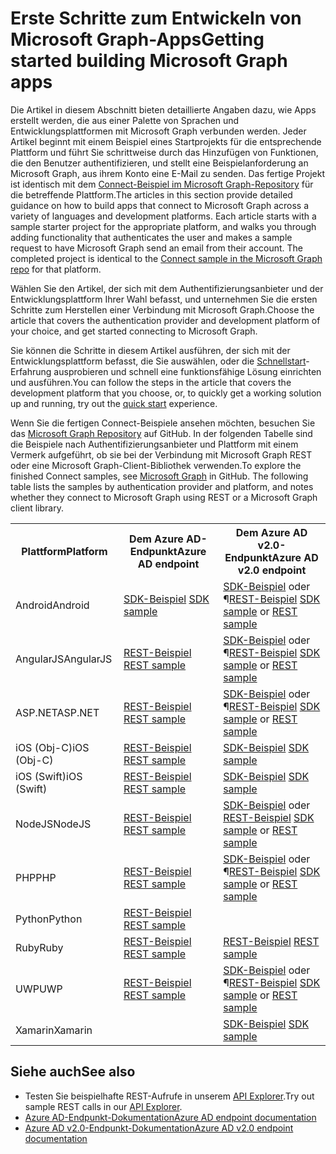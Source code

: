 # <a name="getting-started-building-microsoft-graph-apps"></a><span data-ttu-id="15a62-101">Erste Schritte zum Entwickeln von Microsoft Graph-Apps</span><span class="sxs-lookup"><span data-stu-id="15a62-101">Getting started building Microsoft Graph apps</span></span>

<span data-ttu-id="15a62-p101">Die Artikel in diesem Abschnitt bieten detaillierte Angaben dazu, wie Apps erstellt werden, die aus einer Palette von Sprachen und Entwicklungsplattformen mit Microsoft Graph verbunden werden. Jeder Artikel beginnt mit einem Beispiel eines Startprojekts für die entsprechende Plattform und führt Sie schrittweise durch das Hinzufügen von Funktionen, die den Benutzer authentifizieren, und stellt eine Beispielanforderung an Microsoft Graph, aus ihrem Konto eine E-Mail zu senden. Das fertige Projekt ist identisch mit dem [Connect-Beispiel im Microsoft Graph-Repository](https://github.com/microsoftgraph?utf8=%E2%9C%93&query=connect) für die betreffende Plattform.</span><span class="sxs-lookup"><span data-stu-id="15a62-p101">The articles in this section provide detailed guidance on how to build apps that connect to Microsoft Graph across a variety of languages and development platforms. Each article starts with a sample starter project for the appropriate platform, and walks you through adding functionality that authenticates the user and makes a sample request to have Microsoft Graph send an email from their account. The completed project is identical to the [Connect sample in the Microsoft Graph repo](https://github.com/microsoftgraph?utf8=%E2%9C%93&query=connect) for that platform.</span></span>

<span data-ttu-id="15a62-105">Wählen Sie den Artikel, der sich mit dem Authentifizierungsanbieter und der Entwicklungsplattform Ihrer Wahl befasst, und unternehmen Sie die ersten Schritte zum Herstellen einer Verbindung mit Microsoft Graph.</span><span class="sxs-lookup"><span data-stu-id="15a62-105">Choose the article that covers the authentication provider and development platform of your choice, and get started connecting to Microsoft Graph.</span></span>

<span data-ttu-id="15a62-106">Sie können die Schritte in diesem Artikel ausführen, der sich mit der Entwicklungsplattform befasst, die Sie auswählen, oder die [Schnellstart](https://developer.microsoft.com/graph/quick-start)-Erfahrung ausprobieren und schnell eine funktionsfähige Lösung einrichten und  ausführen.</span><span class="sxs-lookup"><span data-stu-id="15a62-106">You can follow the steps in the article that covers the development platform that you choose, or, to quickly get a working solution up and running, try out the [quick start](https://developer.microsoft.com/graph/quick-start) experience.</span></span>

<span data-ttu-id="15a62-p102">Wenn Sie die fertigen Connect-Beispiele ansehen möchten, besuchen Sie das [Microsoft Graph Repository](https://github.com/microsoftgraph) auf GitHub. In der folgenden Tabelle sind die Beispiele nach Authentifizierungsanbieter und Plattform mit einem Vermerk aufgeführt, ob sie bei der Verbindung mit Microsoft Graph REST oder eine Microsoft Graph-Client-Bibliothek verwenden.</span><span class="sxs-lookup"><span data-stu-id="15a62-p102">To explore the finished Connect samples, see [Microsoft Graph](https://github.com/microsoftgraph) in GitHub. The following table lists the samples by authentication provider and platform, and notes whether they connect to Microsoft Graph using REST or a Microsoft Graph client library.</span></span>

<table>
  <tr>
    <th><span data-ttu-id="15a62-109">Plattform</span><span class="sxs-lookup"><span data-stu-id="15a62-109">Platform</span></span></th>
    <th><span data-ttu-id="15a62-110">Dem Azure AD-Endpunkt</span><span class="sxs-lookup"><span data-stu-id="15a62-110">Azure AD endpoint</span></span></th> 
    <th><span data-ttu-id="15a62-111">Dem Azure AD v2.0-Endpunkt</span><span class="sxs-lookup"><span data-stu-id="15a62-111">Azure AD v2.0 endpoint</span></span></th>
  </tr>
  <tr>
    <td><span data-ttu-id="15a62-112">Android</span><span class="sxs-lookup"><span data-stu-id="15a62-112">Android</span></span></td>
    <td><span data-ttu-id="15a62-113">
        <a href="https://github.com/microsoftgraph/android-java-connect-sample/tree/last_v1_auth">SDK-Beispiel</a>
    </span><span class="sxs-lookup"><span data-stu-id="15a62-113">
        <a href="https://github.com/microsoftgraph/android-java-connect-sample/tree/last_v1_auth">SDK sample</a>
    </span></span></td> 
        <td><span data-ttu-id="15a62-114">
                <a href="https://github.com/microsoftgraph/android-java-connect-sample">SDK-Beispiel</a> oder ¶<a href="https://github.com/microsoftgraph/android-java-connect-rest-sample">REST-Beispiel</a>
    </span><span class="sxs-lookup"><span data-stu-id="15a62-114">
                <a href="https://github.com/microsoftgraph/android-java-connect-sample">SDK sample</a> or <a href="https://github.com/microsoftgraph/android-java-connect-rest-sample">REST sample</a>
    </span></span></td> 
  </tr>
  <tr>
    <td><span data-ttu-id="15a62-115">AngularJS</span><span class="sxs-lookup"><span data-stu-id="15a62-115">AngularJS</span></span></td>
    <td><span data-ttu-id="15a62-116">
        <a href="https://github.com/microsoftgraph/angular-connect-rest-sample/tree/last_v1_auth">REST-Beispiel</a>
    </span><span class="sxs-lookup"><span data-stu-id="15a62-116">
        <a href="https://github.com/microsoftgraph/angular-connect-rest-sample/tree/last_v1_auth">REST sample</a>
    </span></span></td> 
        <td><span data-ttu-id="15a62-117">
        <a href="https://github.com/microsoftgraph/angular-connect-sample">SDK-Beispiel</a> oder ¶<a href="https://github.com/microsoftgraph/angular-connect-rest-sample">REST-Beispiel</a>
    </span><span class="sxs-lookup"><span data-stu-id="15a62-117">
        <a href="https://github.com/microsoftgraph/angular-connect-sample">SDK sample</a> or <a href="https://github.com/microsoftgraph/angular-connect-rest-sample">REST sample</a>
    </span></span></td> 
  </tr>
  <tr>
    <td><span data-ttu-id="15a62-118">ASP.NET</span><span class="sxs-lookup"><span data-stu-id="15a62-118">ASP.NET</span></span></td>
    <td><span data-ttu-id="15a62-119">
        <a href="https://github.com/microsoftgraph/aspnet-connect-rest-sample/tree/last_v1_auth">REST-Beispiel</a>
    </span><span class="sxs-lookup"><span data-stu-id="15a62-119">
        <a href="https://github.com/microsoftgraph/aspnet-connect-rest-sample/tree/last_v1_auth">REST sample</a>
    </span></span></td>     
    <td><span data-ttu-id="15a62-120">
        <a href="https://github.com/microsoftgraph/aspnet-connect-sample">SDK-Beispiel</a> oder ¶<a href="https://github.com/microsoftgraph/aspnet-connect-rest-sample">REST-Beispiel</a>
    </span><span class="sxs-lookup"><span data-stu-id="15a62-120">
        <a href="https://github.com/microsoftgraph/aspnet-connect-sample">SDK sample</a> or <a href="https://github.com/microsoftgraph/aspnet-connect-rest-sample">REST sample</a>
    </span></span></td> 
  </tr>
  <tr>
    <td><span data-ttu-id="15a62-121">iOS (Obj-C)</span><span class="sxs-lookup"><span data-stu-id="15a62-121">iOS (Obj-C)</span></span></td>
    <td><span data-ttu-id="15a62-122">
        <a href="https://github.com/microsoftgraph/ios-objectivec-connect-rest-sample">REST-Beispiel</a>
    </span><span class="sxs-lookup"><span data-stu-id="15a62-122">
        <a href="https://github.com/microsoftgraph/ios-objectivec-connect-rest-sample">REST sample</a>
    </span></span></td>     
    <td><span data-ttu-id="15a62-123">
        <a href="https://github.com/microsoftgraph/ios-objectivec-connect-sample">SDK-Beispiel</a>
    </span><span class="sxs-lookup"><span data-stu-id="15a62-123">
        <a href="https://github.com/microsoftgraph/ios-objectivec-connect-sample">SDK sample</a>
    </span></span></td> 
  </tr>
  <tr>
    <td><span data-ttu-id="15a62-124">iOS (Swift)</span><span class="sxs-lookup"><span data-stu-id="15a62-124">iOS (Swift)</span></span></td>
    <td><span data-ttu-id="15a62-125">
        <a href="https://github.com/microsoftgraph/ios-swift-connect-rest-sample">REST-Beispiel</a>
    </span><span class="sxs-lookup"><span data-stu-id="15a62-125">
        <a href="https://github.com/microsoftgraph/ios-swift-connect-rest-sample">REST sample</a>
    </span></span></td>     
    <td><span data-ttu-id="15a62-126">
        <a href="https://github.com/microsoftgraph/ios-swift-connect-sample">SDK-Beispiel</a>
    </span><span class="sxs-lookup"><span data-stu-id="15a62-126">
        <a href="https://github.com/microsoftgraph/ios-swift-connect-sample">SDK sample</a>
    </span></span></td> 
  </tr>
  <tr>
    <td><span data-ttu-id="15a62-127">NodeJS</span><span class="sxs-lookup"><span data-stu-id="15a62-127">NodeJS</span></span></td>
    <td><span data-ttu-id="15a62-128">
        <a href="https://github.com/microsoftgraph/nodejs-connect-rest-sample/tree/last_v1_auth">REST-Beispiel</a>
    </span><span class="sxs-lookup"><span data-stu-id="15a62-128">
        <a href="https://github.com/microsoftgraph/nodejs-connect-rest-sample/tree/last_v1_auth">REST sample</a>
    </span></span></td>     
    <td>    
        <span data-ttu-id="15a62-129"><a href="https://github.com/microsoftgraph/nodejs-connect-sample">SDK-Beispiel</a> oder <a href="https://github.com/microsoftgraph/nodejs-connect-rest-sample">REST-Beispiel</a>
    </span><span class="sxs-lookup"><span data-stu-id="15a62-129"><a href="https://github.com/microsoftgraph/nodejs-connect-sample">SDK sample</a> or <a href="https://github.com/microsoftgraph/nodejs-connect-rest-sample">REST sample</a>
    </span></span></td> 
  </tr>
  <tr>
    <td><span data-ttu-id="15a62-130">PHP</span><span class="sxs-lookup"><span data-stu-id="15a62-130">PHP</span></span></td>
    <td><span data-ttu-id="15a62-131">
        <a href="https://github.com/microsoftgraph/php-connect-rest-sample/tree/last_v1_auth">REST-Beispiel</a>
    </span><span class="sxs-lookup"><span data-stu-id="15a62-131">
        <a href="https://github.com/microsoftgraph/php-connect-rest-sample/tree/last_v1_auth">REST sample</a>
    </span></span></td>     
    <td><span data-ttu-id="15a62-132">
            <a href="https://github.com/microsoftgraph/php-connect-sample">SDK-Beispiel</a> oder ¶<a href="https://github.com/microsoftgraph/php-connect-rest-sample">REST-Beispiel</a>
    </span><span class="sxs-lookup"><span data-stu-id="15a62-132">
            <a href="https://github.com/microsoftgraph/php-connect-sample">SDK sample</a> or <a href="https://github.com/microsoftgraph/php-connect-rest-sample">REST sample</a>
    </span></span></td> 
  </tr>
  <tr>
    <td><span data-ttu-id="15a62-133">Python</span><span class="sxs-lookup"><span data-stu-id="15a62-133">Python</span></span></td>
    <td><span data-ttu-id="15a62-134">
        <a href="https://github.com/microsoftgraph/python3-connect-rest-sample">REST-Beispiel</a>
    </span><span class="sxs-lookup"><span data-stu-id="15a62-134">
        <a href="https://github.com/microsoftgraph/python3-connect-rest-sample">REST sample</a>
    </span></span></td>     
    <td>
    </td> 
  </tr>
  <tr>
    <td><span data-ttu-id="15a62-135">Ruby</span><span class="sxs-lookup"><span data-stu-id="15a62-135">Ruby</span></span></td>
    <td><span data-ttu-id="15a62-136">
        <a href="https://github.com/microsoftgraph/ruby-connect-rest-sample/tree/last_v1_auth">REST-Beispiel</a>
    </span><span class="sxs-lookup"><span data-stu-id="15a62-136">
        <a href="https://github.com/microsoftgraph/ruby-connect-rest-sample/tree/last_v1_auth">REST sample</a>
    </span></span></td>     
    <td><span data-ttu-id="15a62-137">
        <a href="https://github.com/microsoftgraph/ruby-connect-rest-sample">REST-Beispiel</a>
    </span><span class="sxs-lookup"><span data-stu-id="15a62-137">
        <a href="https://github.com/microsoftgraph/ruby-connect-rest-sample">REST sample</a>
    </span></span></td> 
  </tr>
  <tr>
    <td><span data-ttu-id="15a62-138">UWP</span><span class="sxs-lookup"><span data-stu-id="15a62-138">UWP</span></span></td>
    <td><span data-ttu-id="15a62-139">
        <a href="https://github.com/microsoftgraph/uwp-csharp-connect-rest-sample/tree/last_v1_auth">REST-Beispiel</a>
    </span><span class="sxs-lookup"><span data-stu-id="15a62-139">
        <a href="https://github.com/microsoftgraph/uwp-csharp-connect-rest-sample/tree/last_v1_auth">REST sample</a>
    </span></span></td>     
    <td><span data-ttu-id="15a62-140">
        <a href="https://github.com/microsoftgraph/uwp-csharp-connect-sample">SDK-Beispiel</a> oder ¶<a href="https://github.com/microsoftgraph/uwp-csharp-connect-rest-sample">REST-Beispiel</a>
    </span><span class="sxs-lookup"><span data-stu-id="15a62-140">
        <a href="https://github.com/microsoftgraph/uwp-csharp-connect-sample">SDK sample</a> or <a href="https://github.com/microsoftgraph/uwp-csharp-connect-rest-sample">REST sample</a>
    </span></span></td> 
  </tr>
  <tr>
    <td><span data-ttu-id="15a62-141">Xamarin</span><span class="sxs-lookup"><span data-stu-id="15a62-141">Xamarin</span></span></td>
    <td>
    </td>     
    <td><span data-ttu-id="15a62-142">
        <a href="https://github.com/microsoftgraph/xamarin-csharp-connect-sample">SDK-Beispiel</a>
    </span><span class="sxs-lookup"><span data-stu-id="15a62-142">
        <a href="https://github.com/microsoftgraph/xamarin-csharp-connect-sample">SDK sample</a>
    </span></span></td> 
  </tr>
</table>

## <a name="see-also"></a><span data-ttu-id="15a62-143">Siehe auch</span><span class="sxs-lookup"><span data-stu-id="15a62-143">See also</span></span>
- <span data-ttu-id="15a62-144">Testen Sie beispielhafte REST-Aufrufe in unserem [API Explorer](https://developer.microsoft.com/graph/graph-explorer).</span><span class="sxs-lookup"><span data-stu-id="15a62-144">Try out sample REST calls in our [API Explorer](https://developer.microsoft.com/graph/graph-explorer).</span></span>
- [<span data-ttu-id="15a62-145">Azure AD-Endpunkt-Dokumentation</span><span class="sxs-lookup"><span data-stu-id="15a62-145">Azure AD endpoint documentation</span></span>](https://azure.microsoft.com/documentation/services/active-directory/)
- [<span data-ttu-id="15a62-146">Azure AD v2.0-Endpunkt-Dokumentation</span><span class="sxs-lookup"><span data-stu-id="15a62-146">Azure AD v2.0 endpoint documentation</span></span>](https://azure.microsoft.com/documentation/articles/?service=active-directory&term=azure+ad+v2.0)

